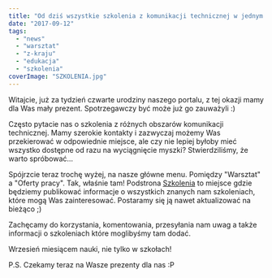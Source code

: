 ```yaml
---
title: "Od dziś wszystkie szkolenia z komunikacji technicznej w jednym miejscu!"
date: "2017-09-12"
tags:
  - "news"
  - "warsztat"
  - "z-kraju"
  - "edukacja"
  - "szkolenia"
coverImage: "SZKOLENIA.jpg"
---
```


Witajcie, już za tydzień czwarte urodziny naszego portalu, z tej okazji mamy dla
Was mały prezent. Spotrzegawczy być może już go zauważyli :)

Często pytacie nas o szkolenia z różnych obszarów komunikacji technicznej. Mamy
szerokie kontakty i zazwyczaj możemy Was przekierować w odpowiednie miejsce, ale
czy nie lepiej byłoby mieć wszystko dostępne od razu na wyciągnięcie myszki?
Stwierdziliśmy, że warto spróbować...

Spójrzcie teraz trochę wyżej, na nasze główne menu. Pomiędzy "Warsztat" a
"Oferty pracy". Tak, właśnie tam! Podstrona
[Szkolenia](http://techwriter.pl/szkolenia/) to miejsce gdzie będziemy
publikować informacje o wszystkich znanych nam szkoleniach, które mogą Was
zainteresować. Postaramy się ją nawet aktualizować na bieżąco ;)

Zachęcamy do korzystania, komentowania, przesyłania nam uwag a także informacji
o szkoleniach które moglibyśmy tam dodać.

Wrzesień miesiącem nauki, nie tylko w szkołach!

P.S. Czekamy teraz na Wasze prezenty dla nas :P
